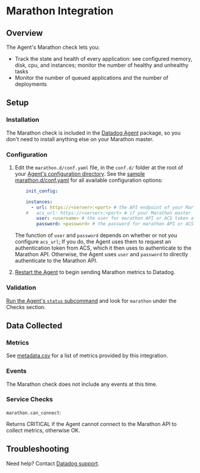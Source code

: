 # Marathon Integration

## Overview

The Agent's Marathon check lets you:

* Track the state and health of every application: see configured memory, disk, cpu, and instances; monitor the number of healthy and unhealthy tasks
* Monitor the number of queued applications and the number of deployments

## Setup
### Installation

The Marathon check is included in the [Datadog Agent][1] package, so you don't need to install anything else on your Marathon master.

### Configuration

1. Edit the `marathon.d/conf.yaml` file, in the `conf.d/` folder at the root of your [Agent's configuration directory][7].
    See the [sample marathon.d/conf.yaml][2] for all available configuration options:

    ```yaml
        init_config:

        instances:
          - url: https://<server>:<port> # the API endpoint of your Marathon master; required
        #   acs_url: https://<server>:<port> # if your Marathon master requires ACS auth
            user: <username> # the user for marathon API or ACS token authentication
            password: <password> # the password for marathon API or ACS token authentication
    ```

    The function of `user` and `password` depends on whether or not you configure `acs_url`; If you do, the Agent uses them to request an authentication token from ACS, which it then uses to authenticate to the Marathon API. Otherwise, the Agent uses `user` and `password` to directly authenticate to the Marathon API.

2. [Restart the Agent][3] to begin sending Marathon metrics to Datadog.

### Validation

[Run the Agent's `status` subcommand][4] and look for `marathon` under the Checks section.

## Data Collected
### Metrics
See [metadata.csv][5] for a list of metrics provided by this integration.

### Events
The Marathon check does not include any events at this time.

### Service Checks

`marathon.can_connect`:

Returns CRITICAL if the Agent cannot connect to the Marathon API to collect metrics, otherwise OK.

## Troubleshooting
Need help? Contact [Datadog support][6].

[1]: https://app.datadoghq.com/account/settings#agent
[2]: https://github.com/DataDog/integrations-core/blob/master/marathon/datadog_checks/marathon/data/conf.yaml.example
[3]: https://docs.datadoghq.com/agent/faq/agent-commands/#start-stop-restart-the-agent
[4]: https://docs.datadoghq.com/agent/faq/agent-commands/#agent-status-and-information
[5]: https://github.com/DataDog/integrations-core/blob/master/marathon/metadata.csv
[6]: https://docs.datadoghq.com/help/
[7]: https://docs.datadoghq.com/agent/faq/agent-configuration-files/#agent-configuration-directory
